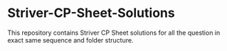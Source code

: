 # Striver-CP-Sheet-Solutions
This repository contains Striver CP Sheet solutions for all the question in exact same sequence and folder structure.
